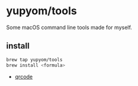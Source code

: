 # yupyom/tools
Some macOS command line tools made for myself.

## install
```sh
brew tap yupyom/tools
brew install <formula>
```

- [qrcode](http://yupyom.github.io/tools/qrcode.1.html)
